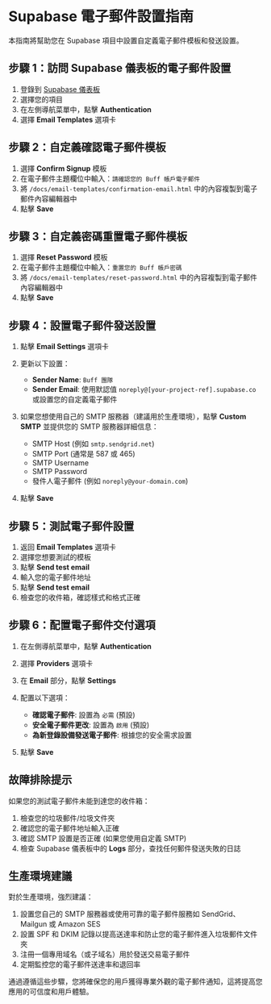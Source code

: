 # Supabase 電子郵件設置指南

本指南將幫助您在 Supabase 項目中設置自定義電子郵件模板和發送設置。

## 步驟 1：訪問 Supabase 儀表板的電子郵件設置

1. 登錄到 [Supabase 儀表板](https://app.supabase.com)
2. 選擇您的項目
3. 在左側導航菜單中，點擊 **Authentication**
4. 選擇 **Email Templates** 選項卡

## 步驟 2：自定義確認電子郵件模板

1. 選擇 **Confirm Signup** 模板
2. 在電子郵件主題欄位中輸入：`請確認您的 Buff 帳戶電子郵件`
3. 將 `/docs/email-templates/confirmation-email.html` 中的內容複製到電子郵件內容編輯器中
4. 點擊 **Save**

## 步驟 3：自定義密碼重置電子郵件模板

1. 選擇 **Reset Password** 模板
2. 在電子郵件主題欄位中輸入：`重置您的 Buff 帳戶密碼`
3. 將 `/docs/email-templates/reset-password.html` 中的內容複製到電子郵件內容編輯器中
4. 點擊 **Save**

## 步驟 4：設置電子郵件發送設置

1. 點擊 **Email Settings** 選項卡
2. 更新以下設置：
   - **Sender Name**: `Buff 團隊`
   - **Sender Email**: 使用默認值 `noreply@[your-project-ref].supabase.co` 或設置您的自定義電子郵件

3. 如果您想使用自己的 SMTP 服務器（建議用於生產環境），點擊 **Custom SMTP** 並提供您的 SMTP 服務器詳細信息：
   - SMTP Host (例如 `smtp.sendgrid.net`)
   - SMTP Port (通常是 587 或 465)
   - SMTP Username
   - SMTP Password
   - 發件人電子郵件 (例如 `noreply@your-domain.com`)

4. 點擊 **Save**

## 步驟 5：測試電子郵件設置

1. 返回 **Email Templates** 選項卡
2. 選擇您想要測試的模板
3. 點擊 **Send test email**
4. 輸入您的電子郵件地址
5. 點擊 **Send test email**
6. 檢查您的收件箱，確認樣式和格式正確

## 步驟 6：配置電子郵件交付選項

1. 在左側導航菜單中，點擊 **Authentication**
2. 選擇 **Providers** 選項卡
3. 在 **Email** 部分，點擊 **Settings**
4. 配置以下選項：
   - **確認電子郵件**: 設置為 `必需` (預設)
   - **安全電子郵件更改**: 設置為 `啟用` (預設)
   - **為新登錄設備發送電子郵件**: 根據您的安全需求設置

5. 點擊 **Save**

## 故障排除提示

如果您的測試電子郵件未能到達您的收件箱：

1. 檢查您的垃圾郵件/垃圾文件夾
2. 確認您的電子郵件地址輸入正確
3. 確認 SMTP 設置是否正確 (如果您使用自定義 SMTP)
4. 檢查 Supabase 儀表板中的 **Logs** 部分，查找任何郵件發送失敗的日誌

## 生產環境建議

對於生產環境，強烈建議：

1. 設置您自己的 SMTP 服務器或使用可靠的電子郵件服務如 SendGrid、Mailgun 或 Amazon SES
2. 設置 SPF 和 DKIM 記錄以提高送達率和防止您的電子郵件進入垃圾郵件文件夾
3. 注冊一個專用域名（或子域名）用於發送交易電子郵件
4. 定期監控您的電子郵件送達率和退回率

通過遵循這些步驟，您將確保您的用戶獲得專業外觀的電子郵件通知，這將提高您應用的可信度和用戶體驗。
